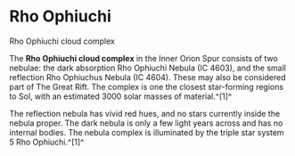 # Rho Ophiuchi
Rho Ophiuchi cloud complex
 		 	 

The **Rho Ophiuchi cloud complex** in the Inner Orion Spur consists of two nebulae: the dark absorption Rho Ophiuchi Nebula (IC 4603), and the small reflection Rho Ophiuchus Nebula (IC 4604). These may also be considered part of The Great Rift. The complex is one the closest star-forming regions to Sol, with an estimated 3000 solar masses of material.^[1]^

The reflection nebula has vivid red hues, and no stars currently inside the nebula proper. The dark nebula is only a few light years across and has no internal bodies. The nebula complex is illuminated by the triple star system 5 Rho Ophiuchi.^[1]^
